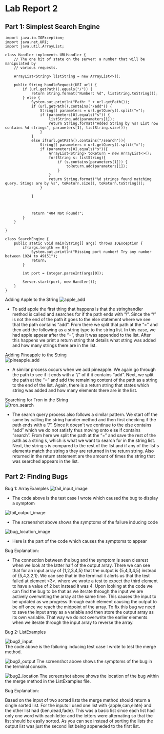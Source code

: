 # Lab Report 2

## Part 1: Simplest Search Engine 
```
import java.io.IOException;
import java.net.URI;
import java.util.ArrayList;

class Handler implements URLHandler {
    // The one bit of state on the server: a number that will be manipulated by
    // various requests.

    ArrayList<String> listString = new ArrayList<>();

    public String handleRequest(URI url) {
        if (url.getPath().equals("/")) {
            return String.format("Number: %d", listString.toString());
        } else {
            System.out.println("Path: " + url.getPath());
            if (url.getPath().contains("/add")) {
                String[] parameters = url.getQuery().split("=");
                if (parameters[0].equals("s")) {
                    listString.add(parameters[1]);
                    return String.format("Added String by %s! List now contains %d strings", parameters[1], listString.size());
                }
            }
            else if(url.getPath().contains("/search")){
                String[] parameters = url.getQuery().split("=");
                if (parameters[0].equals("s")){
                    ArrayList<String> toReturn = new ArrayList<>();
                    for(String s: listString){
                        if (s.contains(parameters[1])) {
                            toReturn.add(parameters[1]);
                        }
                    }
                    return String.format("%d strings found matching query. Stings are by %s", toReturn.size(), toReturn.toString());
                }

            }

             

            return "404 Not Found!";
        }
    }

}

class SearchEngine {
    public static void main(String[] args) throws IOException {
        if(args.length == 0){
            System.out.println("Missing port number! Try any number between 1024 to 49151");
            return;
        }

        int port = Integer.parseInt(args[0]);

        Server.start(port, new Handler());
    }
}

```
Adding Apple to the String
![apple_add](add_apple.png)  

* To add apple the first thing that happens is that the stringhandler method is called and searches for if the path ends with “/”. Since the “/” is not the end of the path it goes to the else statement where we see that the path contains “add”. From there we split that path at the “=” and then add the following as a string type to the string list. In this case, we had apple appear after the “=”, thus it was appended to the list. After this happens we print a return string that details what string was added and how many strings there are in the list. 


Adding Pineapple to the String  
![pineapple_add](add_pineapple.png)  

* A similar process occurs when we add pineapple. We again go through the path to see if it ends with a “/” of if it contains “add”. Next, we split the path at the “=” and add the remaining content of the path as a string to the end of the list. Again, there is a return string that states which string was added and how many elements there are in the list. 

Searching for Tron in the String   
![tron_search](search_tron.png) 
  
* The search query process also follows a similar pattern. We start off the same by calling the string handler method and then first checking if the path ends with a “/”. Since it doesn't we continue to the else contains “add” which we do not satisfy thus moving onto else if contains “search”. From here we split the path at the “=” and save the rest of the path as a string s, which is what we want to search for in the string list. Next, the string s  is compared to the rest of the list and if any of the list's elements match the string s they are returned in the return string. Also returned in the return statement are the amount of times the string that was searched appears in the list. 




## Part 2: Finding Bugs 

Bug 1: ArrayExamples 
![fail_input_image](Bug1_fail_input.png)
* The code above is the test case I wrote which caused the bug to display a symptom

![fail_output_image](Bug1_fail_ouput.png)
* The screenshot above shows the symptoms of the failure inducing code   

![bug_location_image](Bug%201_location.png)

* Here is the part of the code which causes the symptoms to appear

Bug Explanation:  
* The connection between the bug and the symptom is seen clearest when we look at the latter half of the output array. There we can see that for an input array of {1,2,3,4,5} that the output is {5,4,3,4,5} instead of {5,4,3,2,1}. We can see that in the terminal it alerts us that the test failed at element <3>, where we wrote a test to expect the third element to have a value of 2 but instead it was 4. Upon looking at the code we can find the bug to be that as we iterate through the input we are actively overwriting the array at the same time. This causes the input to be updated as we progress through each element causing the output to be off once we reach the midpoint of the array. To fix this bug we need to save the input array as a variable and then store the output array as its own variable. That way we do not overwrite the earlier elements when we iterate through the input array to reverse the array. 


Bug 2: ListExamples

![bug2_input](Bug2_input.png)  
The code above is the failuring inducing test case I wrote to test the merge method.

![bug2_output](Bug2_output.png)
The screenshot above shows the symptoms of the bug in the terminal console.

![bug2_location](Bug2_location.png)
The screenshot above shows the location of the bug within the merge method in the ListExamples file.

Bug Explanation:

Based on the input of two sorted lists the merge method should return a single sorted list. For the inputs I used one list with {apple,can,elate} and the other list had {ben,dead,fade}. This was a basic list since each list had only one word with each letter and the letters were alternating so that the list should be easily sorted. As you can see instead of sorting the lists the output list was just the second list being appeneded to the first list. 
